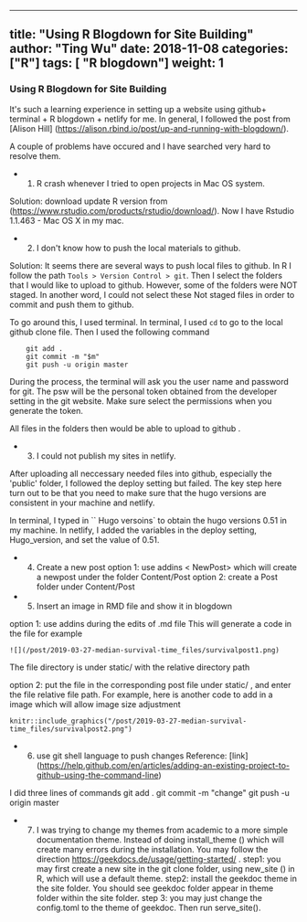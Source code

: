 
---
title: "Using R Blogdown for Site Building"
author: "Ting Wu"
date: 2018-11-08
categories: ["R"]
tags: [ "R blogdown"]
weight: 1
---

### Using R Blogdown for Site Building

It's such a learning experience in setting up a website using github+ terminal + R blogdown + netlify for me.  In general, I followed the post from [Alison Hill] (https://alison.rbind.io/post/up-and-running-with-blogdown/). 

A couple of problems have occured and I have searched very hard to resolve them. 

* 1. R crash whenever I tried to open projects in Mac OS system. 

Solution: download update R version from (https://www.rstudio.com/products/rstudio/download/). Now I have Rstudio 1.1.463 - Mac OS X in my mac. 

* 2. I don't know how to push the local materials to github. 

Solution: It seems there are several ways to push local files to github. In R I follow the path ``Tools > Version Control > git``.  Then I select the folders that I would like to upload to github. However, some of the folders were NOT staged. In another word, I could not select these Not staged files in order to commit and push them to github.

To go around this, I used terminal. In terminal, I used `` cd `` to go to the local github clone file. Then I  used the following command 

```{r, out.width = "400px", eval=FALSE}
    git add . 
    git commit -m "$m"
    git push -u origin master    
```

During the process, the terminal will ask you the user name and password for git. The psw will be the personal token obtained from the developer setting in the git website. Make sure select the permissions when you generate the token.  

All files in the folders then would be able to upload to github . 

* 3. I could not publish my sites in netlify. 

After uploading all neccessary needed files into github, especially the 'public' folder, I followed the deploy setting but failed. The key step here turn out to be that you need to make sure that the hugo versions are consistent in your machine and netlify.  

In terminal, I typed in `` Hugo versoins` to obtain the hugo versions 0.51 in  my machine. In netlify, I added the variables in the deploy setting,  Hugo_version,  and set the value of 0.51.

* 4. Create a new post
option 1: use addins < NewPost>  which will create a newpost under the folder Content/Post
option 2: create a Post folder under Content/Post

* 5. Insert an image in RMD file and show it in blogdown

option 1: use addins <Insert image> during the edits of .md file 
This will generate a code in the file for example
```{r,   eval=FALSE}
![](/post/2019-03-27-median-survival-time_files/survivalpost1.png)  
```
The file directory is under static/ with the relative directory path

option 2: put the file in the corresponding post file under static/  , and enter the file relative file path. For example, here is another code to add in a image which will allow image size adjustment 


```{r, out.width = "400px", eval=FALSE}
knitr::include_graphics("/post/2019-03-27-median-survival-time_files/survivalpost2.png")
```


* 6. use git shell language to push changes 
Reference: [link]
(https://help.github.com/en/articles/adding-an-existing-project-to-github-using-the-command-line)

I did three lines of commands
git add . 
git commit -m "change"
git push -u origin master

* 7. I was trying to change my themes from academic to a more simple documentation theme. Instead of doing install_theme () which will create many errors during the installation. You may follow the direction https://geekdocs.de/usage/getting-started/ . step1: you may first create a new site in the git clone folder, using new_site () in R, which will use a default theme. step2: install the geekdoc theme in the site folder. You should see geekdoc folder appear in theme folder within the site folder.  step 3: you may just change the config.toml to the theme of geekdoc. Then run serve_site(). 